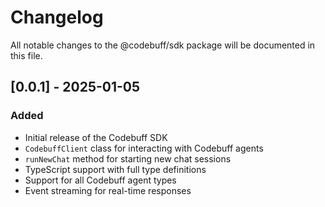 # Changelog

All notable changes to the @codebuff/sdk package will be documented in this file.

## [0.0.1] - 2025-01-05

### Added
- Initial release of the Codebuff SDK
- `CodebuffClient` class for interacting with Codebuff agents
- `runNewChat` method for starting new chat sessions
- TypeScript support with full type definitions
- Support for all Codebuff agent types
- Event streaming for real-time responses
